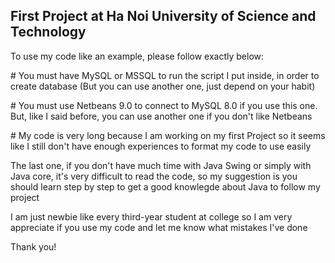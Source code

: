 <h2> First Project at Ha Noi University of Science and Technology </h2> 

<p> To use my code like an example, please follow exactly below: </p>
<p> # You must have MySQL or MSSQL to run the script I put inside, in order to create database </p1>
(But you can use another one, just depend on your habit)
<p> # You must use Netbeans 9.0 to connect to MySQL 8.0 if you use this one. But, like I said before, you can use another one if you don't like Netbeans </p> 
<p># My code is very long because I am working on my first Project so it seems like I still don't have enough experiences to format my code 
to use easily </p>

The last one, if you don't have much time with Java Swing or simply with Java core, it's very difficult to read the code, so my suggestion is you should learn step by step to get a good knowlegde about Java to follow my project

I am just newbie like every third-year student at college so I am very appreciate if you use my code and let me know what mistakes I've done

Thank you!
